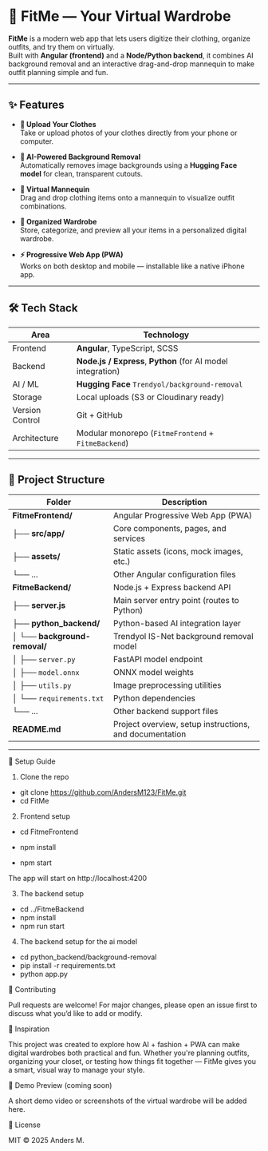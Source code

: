 # 🧥 FitMe — Your Virtual Wardrobe

**FitMe** is a modern web app that lets users digitize their clothing, organize outfits, and try them on virtually.  
Built with **Angular (frontend)** and a **Node/Python backend**, it combines AI background removal and an interactive drag-and-drop mannequin to make outfit planning simple and fun.

---

## ✨ Features

- **📸 Upload Your Clothes**  
  Take or upload photos of your clothes directly from your phone or computer.

- **🧠 AI-Powered Background Removal**  
  Automatically removes image backgrounds using a **Hugging Face model** for clean, transparent cutouts.

- **🧍 Virtual Mannequin**  
  Drag and drop clothing items onto a mannequin to visualize outfit combinations.

- **👕 Organized Wardrobe**  
  Store, categorize, and preview all your items in a personalized digital wardrobe.

- **⚡ Progressive Web App (PWA)**  
  Works on both desktop and mobile — installable like a native iPhone app.

---

## 🛠️ Tech Stack

| Area | Technology |
|------|-------------|
| Frontend | **Angular**, TypeScript, SCSS |
| Backend | **Node.js / Express**, **Python** (for AI model integration) |
| AI / ML | **Hugging Face** `Trendyol/background-removal` |
| Storage | Local uploads (S3 or Cloudinary ready) |
| Version Control | Git + GitHub |
| Architecture | Modular monorepo (`FitmeFrontend` + `FitmeBackend`) |

---

## 🚀 Project Structure

| Folder | Description |
|---------|--------------|
| **FitmeFrontend/** | Angular Progressive Web App (PWA) |
| ├── **src/app/** | Core components, pages, and services |
| ├── **assets/** | Static assets (icons, mock images, etc.) |
| └── ... | Other Angular configuration files |
| **FitmeBackend/** | Node.js + Express backend API |
| ├── **server.js** | Main server entry point (routes to Python) |
| ├── **python_backend/** | Python-based AI integration layer |
| │ └── **background-removal/** | Trendyol IS-Net background removal model |
| │     ├── `server.py` | FastAPI model endpoint |
| │     ├── `model.onnx` | ONNX model weights |
| │     ├── `utils.py` | Image preprocessing utilities |
| │     └── `requirements.txt` | Python dependencies |
| └── ... | Other backend support files |
| **README.md** | Project overview, setup instructions, and documentation |

---

🧩 Setup Guide
1. Clone the repo
 - git clone https://github.com/AndersM123/FitMe.git
 - cd FitMe

2. Frontend setup

 - cd FitmeFrontend

 - npm install
  
 - npm start

The app will start on http://localhost:4200

3. The backend setup
 - cd ../FitmeBackend
 - npm install
 - npm run start

4. The backend setup for the ai model
 - cd python_backend/background-removal
 - pip install -r requirements.txt
 - python app.py


🤝 Contributing

Pull requests are welcome! For major changes, please open an issue first to discuss what you’d like to add or modify.

🧠 Inspiration

This project was created to explore how AI + fashion + PWA can make digital wardrobes both practical and fun.
Whether you're planning outfits, organizing your closet, or testing how things fit together — FitMe gives you a smart, visual way to manage your style.

📸 Demo Preview (coming soon)

A short demo video or screenshots of the virtual wardrobe will be added here.

📄 License

MIT © 2025 Anders M.

